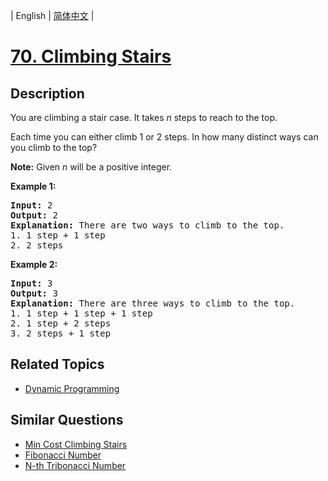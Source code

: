 
| English | [简体中文](README.md) |

# [70. Climbing Stairs](https://leetcode-cn.com/problems/climbing-stairs/)

## Description

<p>You are climbing a stair case. It takes <em>n</em> steps to reach to the top.</p>

<p>Each time you can either climb 1 or 2 steps. In how many distinct ways can you climb to the top?</p>

<p><strong>Note:</strong> Given <em>n</em> will be a positive integer.</p>

<p><strong>Example 1:</strong></p>

<pre>
<strong>Input:</strong> 2
<strong>Output:</strong> 2
<strong>Explanation:</strong> There are two ways to climb to the top.
1. 1 step + 1 step
2. 2 steps
</pre>

<p><strong>Example 2:</strong></p>

<pre>
<strong>Input:</strong> 3
<strong>Output:</strong> 3
<strong>Explanation:</strong> There are three ways to climb to the top.
1. 1 step + 1 step + 1 step
2. 1 step + 2 steps
3. 2 steps + 1 step
</pre>


## Related Topics

- [Dynamic Programming](https://leetcode-cn.com/tag/dynamic-programming)

## Similar Questions

- [Min Cost Climbing Stairs](../min-cost-climbing-stairs/README_EN.md)
- [Fibonacci Number](../fibonacci-number/README_EN.md)
- [N-th Tribonacci Number](../n-th-tribonacci-number/README_EN.md)
